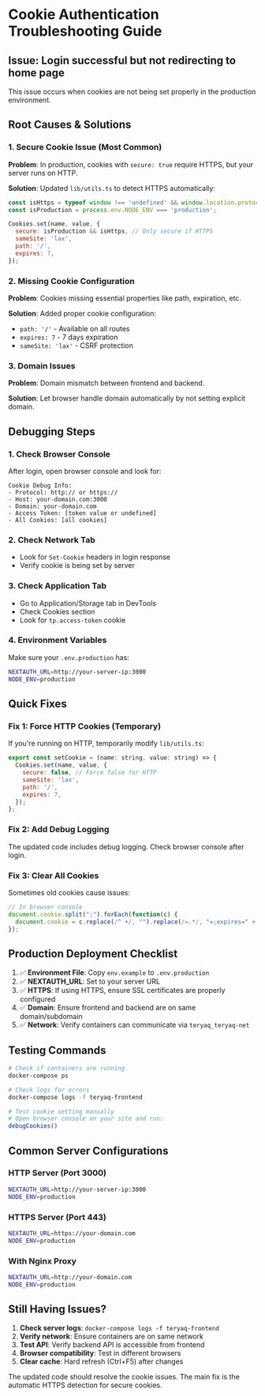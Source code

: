 # Cookie Authentication Troubleshooting Guide

## Issue: Login successful but not redirecting to home page

This issue occurs when cookies are not being set properly in the production environment.

## Root Causes & Solutions

### 1. **Secure Cookie Issue (Most Common)**
**Problem**: In production, cookies with `secure: true` require HTTPS, but your server runs on HTTP.

**Solution**: Updated `lib/utils.ts` to detect HTTPS automatically:
```javascript
const isHttps = typeof window !== 'undefined' && window.location.protocol === 'https:';
const isProduction = process.env.NODE_ENV === 'production';

Cookies.set(name, value, {
  secure: isProduction && isHttps, // Only secure if HTTPS
  sameSite: 'lax',
  path: '/',
  expires: 7,
});
```

### 2. **Missing Cookie Configuration**
**Problem**: Cookies missing essential properties like path, expiration, etc.

**Solution**: Added proper cookie configuration:
- `path: '/'` - Available on all routes
- `expires: 7` - 7 days expiration
- `sameSite: 'lax'` - CSRF protection

### 3. **Domain Issues**
**Problem**: Domain mismatch between frontend and backend.

**Solution**: Let browser handle domain automatically by not setting explicit domain.

## Debugging Steps

### 1. **Check Browser Console**
After login, open browser console and look for:
```
Cookie Debug Info:
- Protocol: http:// or https://
- Host: your-domain.com:3000
- Domain: your-domain.com
- Access Token: [token value or undefined]
- All Cookies: [all cookies]
```

### 2. **Check Network Tab**
- Look for `Set-Cookie` headers in login response
- Verify cookie is being set by server

### 3. **Check Application Tab**
- Go to Application/Storage tab in DevTools
- Check Cookies section
- Look for `tp.access-token` cookie

### 4. **Environment Variables**
Make sure your `.env.production` has:
```bash
NEXTAUTH_URL=http://your-server-ip:3000
NODE_ENV=production
```

## Quick Fixes

### Fix 1: Force HTTP Cookies (Temporary)
If you're running on HTTP, temporarily modify `lib/utils.ts`:
```javascript
export const setCookie = (name: string, value: string) => {
  Cookies.set(name, value, {
    secure: false, // Force false for HTTP
    sameSite: 'lax',
    path: '/',
    expires: 7,
  });
};
```

### Fix 2: Add Debug Logging
The updated code includes debug logging. Check browser console after login.

### Fix 3: Clear All Cookies
Sometimes old cookies cause issues:
```javascript
// In browser console
document.cookie.split(";").forEach(function(c) { 
  document.cookie = c.replace(/^ +/, "").replace(/=.*/, "=;expires=" + new Date().toUTCString() + ";path=/"); 
});
```

## Production Deployment Checklist

1. ✅ **Environment File**: Copy `env.example` to `.env.production`
2. ✅ **NEXTAUTH_URL**: Set to your server URL
3. ✅ **HTTPS**: If using HTTPS, ensure SSL certificates are properly configured
4. ✅ **Domain**: Ensure frontend and backend are on same domain/subdomain
5. ✅ **Network**: Verify containers can communicate via `teryaq_teryaq-net`

## Testing Commands

```bash
# Check if containers are running
docker-compose ps

# Check logs for errors
docker-compose logs -f teryaq-frontend

# Test cookie setting manually
# Open browser console on your site and run:
debugCookies()
```

## Common Server Configurations

### HTTP Server (Port 3000)
```bash
NEXTAUTH_URL=http://your-server-ip:3000
NODE_ENV=production
```

### HTTPS Server (Port 443)
```bash
NEXTAUTH_URL=https://your-domain.com
NODE_ENV=production
```

### With Nginx Proxy
```bash
NEXTAUTH_URL=http://your-domain.com
NODE_ENV=production
```

## Still Having Issues?

1. **Check server logs**: `docker-compose logs -f teryaq-frontend`
2. **Verify network**: Ensure containers are on same network
3. **Test API**: Verify backend API is accessible from frontend
4. **Browser compatibility**: Test in different browsers
5. **Clear cache**: Hard refresh (Ctrl+F5) after changes

The updated code should resolve the cookie issues. The main fix is the automatic HTTPS detection for secure cookies.
